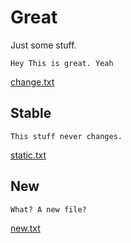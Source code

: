 # Great

Just some stuff.

    Hey This is great. Yeah

[change.txt](# "save:")

## Stable
    
    This stuff never changes. 

[static.txt](# "save:")


## New

    What? A new file?

[new.txt](# "save:")
